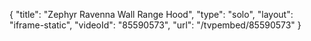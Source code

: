 {
    "title": "Zephyr Ravenna Wall Range Hood",
    "type": "solo",
    "layout": "iframe-static",
    "videoId": "85590573",
    "url": "\/tvpembed\/85590573"
}